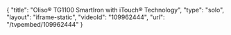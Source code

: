 {
    "title": "Oliso&reg; TG1100 SmartIron with iTouch&reg; Technology",
    "type": "solo",
    "layout": "iframe-static",
    "videoId": "109962444",
    "url": "\/tvpembed\/109962444"
}